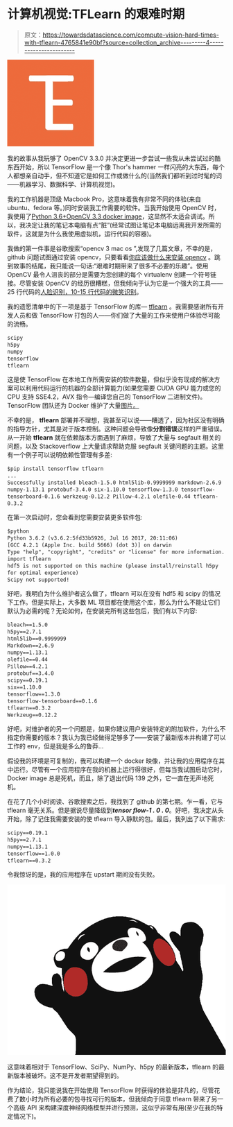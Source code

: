 # 计算机视觉:TFLearn 的艰难时期

> 原文：<https://towardsdatascience.com/compute-vision-hard-times-with-tflearn-4765841e90bf?source=collection_archive---------4----------------------->

![](img/06a063e3bbec80767a26838ba3dc1dd3.png)

我的故事从我玩够了 OpenCV 3.3.0 并决定更进一步尝试一些我从未尝试过的酷东西开始，所以 TensorFlow 是一个像 Thor's hammer 一样闪亮的大东西，每个人都想亲自动手，但不知道它是如何工作或做什么的(当然我们都听到过时髦的词——机器学习、数据科学、计算机视觉)。

我的工作机器是顶级 Macbook Pro，这意味着我有非常不同的体验(来自 ubuntu、fedora 等。)同时安装我工作需要的软件。当我开始使用 OpenCV 时，我使用了[Python 3.6+OpenCV 3.3 docker image](https://hub.docker.com/r/jjanzic/docker-python3-opencv/)，这显然不太适合调试。所以，我决定让我的笔记本电脑有点“脏”(经常试图让笔记本电脑远离我开发所需的软件，这就是为什么我使用虚拟机，运行代码的容器)。

我做的第一件事是谷歌搜索“opencv 3 mac os ”,发现了几篇文章，不幸的是，github 问题试图通过安装 opencv，只要看看[你应该做什么来安装 opencv](https://www.learnopencv.com/install-opencv3-on-macos/) 。跳到故事的结尾，我只能说一句话:“艰难时期带来了很多不必要的乐趣”。使用 OpenCV 最令人沮丧的部分是需要为您创建的每个 virtualenv 创建一个符号链接。尽管安装 OpenCV 的经历很糟糕，但我倾向于认为它是一个强大的工具——25 行代码的[人脸识别，10-15 行代码的微笑识别](https://github.com/denismakogon/functions-hub/blob/master/object_detections/smiles/detect.py)。

我的遗愿清单中的下一项是基于 TensorFlow 的库— [tflearn](http://tflearn.org/) 。我需要感谢所有开发人员和做 TensorFlow 打包的人——你们做了大量的工作来使用户体验尽可能的流畅。

```
scipy
h5py
numpy
tensorflow
tflearn
```

这是使 TensorFlow 在本地工作所需安装的软件数量，但似乎没有现成的解决方案可以利用代码运行的机器的全部计算能力(如果您需要 CUDA GPU 能力或您的 CPU 支持 SSE4.2，AVX 指令—编译您自己的 TensorFlow 二进制文件)。TensorFlow 团队还为 Docker 维护了大量[图片。](https://github.com/tensorflow/tensorflow/tree/master/tensorflow/tools/docker)

不幸的是， **tflearn** 部署并不理想，我甚至可以说——糟透了，因为社区没有明确的指导方针，尤其是对于版本控制。这种问题会导致像**分割错误**这样的严重错误。从一开始 **tflearn** 就在依赖版本方面遇到了麻烦，导致了大量与 segfault 相关的问题，以及 Stackoverflow 上大量请求帮助克服 segfault 关键问题的主题。这里有一个例子可以说明依赖性管理有多差:

```
$pip install tensorflow tflearn
...
Successfully installed bleach-1.5.0 html5lib-0.9999999 markdown-2.6.9 numpy-1.13.1 protobuf-3.4.0 six-1.10.0 tensorflow-1.3.0 tensorflow-tensorboard-0.1.6 werkzeug-0.12.2 Pillow-4.2.1 olefile-0.44 tflearn-0.3.2
```

在第一次启动时，您会看到您需要安装更多软件包:

```
$python
Python 3.6.2 (v3.6.2:5fd33b5926, Jul 16 2017, 20:11:06)
[GCC 4.2.1 (Apple Inc. build 5666) (dot 3)] on darwin
Type "help", "copyright", "credits" or "license" for more information.
import tflearn
hdf5 is not supported on this machine (please install/reinstall h5py for optimal experience)
Scipy not supported!
```

好吧，我明白为什么维护者这么做了，tflearn 可以在没有 hdf5 和 scipy 的情况下工作。但是实际上，大多数 ML 项目都在使用这个库，那么为什么不能让它们默认为必需的呢？无论如何，在安装完所有这些包后，我们有以下内容:

```
bleach==1.5.0
h5py==2.7.1
html5lib==0.9999999
Markdown==2.6.9
numpy==1.13.1
olefile==0.44
Pillow==4.2.1
protobuf==3.4.0
scipy==0.19.1
six==1.10.0
tensorflow==1.3.0
tensorflow-tensorboard==0.1.6
tflearn==0.3.2
Werkzeug==0.12.2
```

好吧，对维护者的另一个问题是，如果你建议用户安装特定的附加软件，为什么不指定你需要的版本？我认为我已经做得足够多了——安装了最新版本并构建了可以工作的 env，但是我是多么的鲁莽…

假设我的环境是可复制的，我可以构建一个 docker 映像，并让我的应用程序在其中运行。尽管有一个应用程序在我的机器上运行得很好，但每当我试图启动它时，Docker image 总是死机，而且，除了退出代码 139 之外，它一直在无声地死机。

在花了几个小时阅读、谷歌搜索之后，我找到了 github 的第七期。乍一看，它与 tflearn 毫无关系。但是据说尽量降级到***tensor flow-1 . 0 . 0***。好吧，我决定从头开始，除了记住我需要安装的使 tflearn 导入静默的包。最后，我列出了以下需求:

```
scipy==0.19.1
h5py==2.7.1
numpy==1.13.1
tensorflow==1.0.0
tflearn==0.3.2
```

令我惊讶的是，我的应用程序在 upstart 期间没有失败。

![](img/d0ee88c9b413c79f7b0d9c4eb9e7c59e.png)

这意味着相对于 TensorFlow、SciPy、NumPy、h5py 的最新版本，tflearn 的最新版本被破坏。这不是开发者期望得到的。

作为结论，我只能说我在开始使用 TensorFlow 时获得的体验是非凡的，尽管花费了数小时为所有必要的包寻找可行的版本，但我倾向于同意 tflearn 带来了另一个高级 API 来构建深度神经网络模型并进行预测，这似乎非常有用(至少在我的特定情况下)。